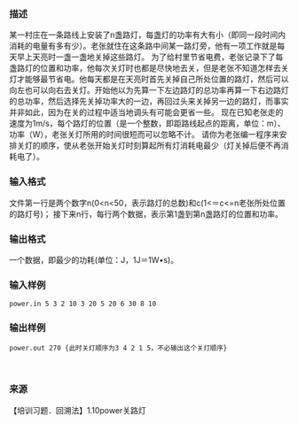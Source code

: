### 描述

某一村庄在一条路线上安装了n盏路灯，每盏灯的功率有大有小（即同一段时间内消耗的电量有多有少）。老张就住在这条路中间某一路灯旁，他有一项工作就是每天早上天亮时一盏一盏地关掉这些路灯。 为了给村里节省电费，老张记录下了每盏路灯的位置和功率，他每次关灯时也都是尽快地去关，但是老张不知道怎样去关灯才能够最节省电。他每天都是在天亮时首先关掉自己所处位置的路灯，然后可以向左也可以向右去关灯。开始他以为先算一下左边路灯的总功率再算一下右边路灯的总功率，然后选择先关掉功率大的一边，再回过头来关掉另一边的路灯，而事实并非如此，因为在关的过程中适当地调头有可能会更省一些。 现在已知老张走的速度为1m/s，每个路灯的位置（是一个整数，即距路线起点的距离，单位：m）、功率（W），老张关灯所用的时间很短而可以忽略不计。 请你为老张编一程序来安排关灯的顺序，使从老张开始关灯时刻算起所有灯消耗电最少（灯关掉后便不再消耗电了）。 

### 输入格式

文件第一行是两个数字n(0<n<50，表示路灯的总数)和c(1<＝c<=n老张所处位置的路灯号)； 接下来n行，每行两个数据，表示第1盏到第n盏路灯的位置和功率。 

### 输出格式

一个数据，即最少的功耗(单位：J，1J＝1W•s)。

### 输入样例

```plaintext
power.in 5 3 2 10 3 20 5 20 6 30 8 10 
```

### 输出样例

```plaintext
power.out 270 {此时关灯顺序为3 4 2 1 5，不必输出这个关灯顺序}
```



 

### 来源

【培训习题．回溯法】1.10power关路灯

